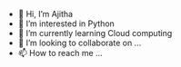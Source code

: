 - 👋 Hi, I’m Ajitha
- 👀 I’m interested in Python
- 🌱 I’m currently learning Cloud computing
- 💞️ I’m looking to collaborate on ...
- 📫 How to reach me ...

<!---
ajitharaja2003/ajitharaja2003 is a ✨ special ✨ repository because its `README.md` (this file) appears on your GitHub profile.
You can click the Preview link to take a look at your changes.
--->
